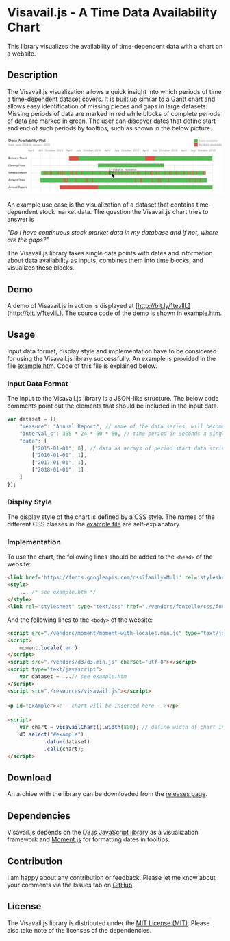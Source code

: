 Visavail.js - A Time Data Availability Chart
=============================
This library visualizes the availability of time-dependent data with a chart on a website.

Description
-----------
The Visavail.js visualization allows a quick insight into which periods of time a time-dependent dataset covers. It is built up similar to a Gantt chart and allows easy identification of missing pieces and gaps in large datasets. Missing periods of data are marked in red while blocks of complete periods of data are marked in green. The user can discover dates that define start and end of such periods by tooltips, such as shown in the below picture.

![Preview of Visavail.js chart](preview.jpg "Visavail.js Sample Chart")

An example use case is the visualization of a dataset that contains time-dependent stock market data. The question the Visavail.js chart tries to answer is

*"Do I have continuous stock market data in my database and if not, where are the gaps?"*

The Visavail.js library takes single data points with dates and information about data availability as inputs, combines them into time blocks, and visualizes these blocks.

Demo
----
A demo of Visavail.js in action is displayed at [http://bit.ly/1tevllL](http://bit.ly/1tevllL). The source code of the demo is shown in [example.htm](example.htm).

Usage
-----
Input data format, display style and implementation have to be considered for using the Visavail.js library successfully. An example is provided in the file [example.htm](example.htm). Code of this file is explained below.

### Input Data Format
The input to the Visavail.js library is a JSON-like structure. The below code comments point out the elements that should be included in the input data.
```javascript
var dataset = [{
    "measure": "Annual Report", // name of the data series, will become y-axis label
    "interval_s": 365 * 24 * 60 * 60, // time period in seconds a single data point is expected to cover
    "data": [
        ["2015-01-01", 0], // data as arrays of period start data string and bit determining if data is available for that period
        ["2016-01-01", 1],
        ["2017-01-01", 1],
        ["2018-01-01", 1]
    ]
}];
```

### Display Style
The display style of the chart is defined by a CSS style. The names of the different CSS classes in the [example file](example.htm) are self-explanatory.

### Implementation
To use the chart, the following lines should be added to the `<head>` of the website:
```html
<link href='https://fonts.googleapis.com/css?family=Muli' rel='stylesheet' type='text/css'>
<style>
    ... /* see example.htm */
</style>
<link rel="stylesheet" type="text/css" href="./vendors/fontello/css/fontello.css">
```

And the following lines to the `<body>` of the website:
```html
<script src="./vendors/moment/moment-with-locales.min.js" type="text/javascript"></script>
<script>
    moment.locale('en');
</script>
<script src="./vendors/d3/d3.min.js" charset="utf-8"></script>
<script type="text/javascript">
    var dataset = ...// see example.htm
</script>
<script src="./resources/visavail.js"></script>

<p id="example"><!-- chart will be inserted here --></p>

<script>
    var chart = visavailChart().width(800); // define width of chart in px
    d3.select("#example")
            .datum(dataset)
            .call(chart);
</script>
```

Download
--------
An archive with the library can be downloaded from the [releases page](https://github.com/flrs/visavail/releases).

Dependencies
------------
Visavail.js depends on the [D3.js JavaScript library](https://d3js.org/) as a visualization framework and [Moment.js](http://momentjs.com/) for formatting dates in tooltips.

Contribution
------------
I am happy about any contribution or feedback. Please let me know about your comments via the Issues tab on [GitHub](https://github.com/flrs/visavail/issues).

License
-------
The Visavail.js library is distributed under the [MIT License (MIT)](https://github.com/flrs/visavail/blob/master/LICENSE.md). Please also take note of the licenses of the dependencies.
